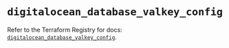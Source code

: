 # `digitalocean_database_valkey_config`

Refer to the Terraform Registry for docs: [`digitalocean_database_valkey_config`](https://registry.terraform.io/providers/digitalocean/digitalocean/2.67.0/docs/resources/database_valkey_config).

